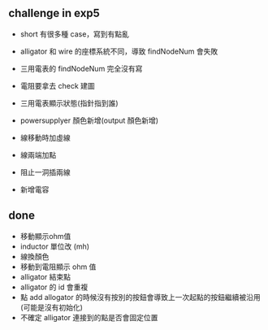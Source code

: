 ##  challenge in exp5
- short 有很多種 case，寫到有點亂
- alligator 和 wire 的座標系統不同，導致 findNodeNum 會失敗
- 三用電表的 findNodeNum 完全沒有寫
- 電阻要拿去 check 建圖

- 三用電表顯示狀態(指針指到誰)
- powersupplyer 顏色新增(output 顏色新增)
- 線移動時加虛線
- 線兩端加點
- 阻止一洞插兩線
- 新增電容

## done
- 移動顯示ohm值
- inductor 單位改 (mh)
- 線換顏色
- 移動到電阻顯示 ohm 值
- alligator 結束點
- alligator 的 id 會重複
- 點 add allogator 的時候沒有按別的按鈕會導致上一次起點的按鈕繼續被沿用(可能是沒有初始化)
- 不確定 alligator 連接到的點是否會固定位置